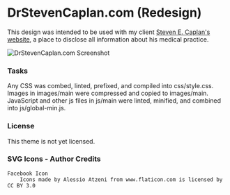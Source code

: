 # DrStevenCaplan.com (Redesign)

This design was intended to be used with my client <a href="http://drstevencaplan.com">Steven E. Caplan's website</a>, a place to disclose all information about his medical practice.

![DrStevenCaplan.com Screenshot](http://i.imgur.com/IYDUUTq.png?1)

### Tasks

Any CSS was combed, linted, prefixed, and compiled into css/style.css.
Images in images/main were compressed and copied to images/main.
JavaScript and other js files in js/main were linted, minified, and combined into js/global-min.js.

### License

This theme is not yet licensed.

### SVG Icons - Author Credits

	Facebook Icon
		Icons made by Alessio Atzeni from www.flaticon.com is licensed by CC BY 3.0